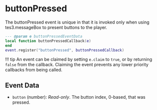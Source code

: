 # buttonPressed

The buttonPressed event is unique in that it is invoked only when using tes3.messageBox to present buttons to the player.

```lua
--- @param e buttonPressedEventData
local function buttonPressedCallback(e)
end
event.register("buttonPressed", buttonPressedCallback)
```

!!! tip
	An event can be claimed by setting `e.claim` to `true`, or by returning `false` from the callback. Claiming the event prevents any lower priority callbacks from being called.

## Event Data

* `button` (number): *Read-only*. The button index, 0-based, that was pressed.

